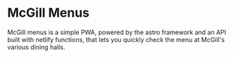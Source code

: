 # McGill Menus
McGill menus is a simple PWA, powered by the astro framework and an API built with netlify functions, that lets you quickly check the menu at McGill's various dining halls.